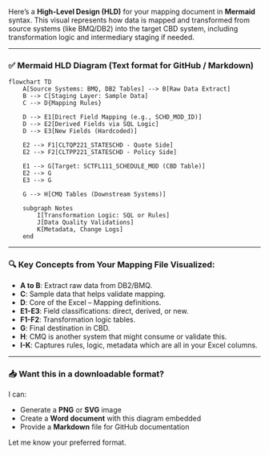 Here’s a **High-Level Design (HLD)** for your mapping document in **Mermaid** syntax. This visual represents how data is mapped and transformed from source systems (like BMQ/DB2) into the target CBD system, including transformation logic and intermediary staging if needed.

---

### ✅ **Mermaid HLD Diagram (Text format for GitHub / Markdown)**

```mermaid
flowchart TD
    A[Source Systems: BMQ, DB2 Tables] --> B[Raw Data Extract]
    B --> C[Staging Layer: Sample Data]
    C --> D{Mapping Rules}

    D --> E1[Direct Field Mapping (e.g., SCHD_MOD_ID)]
    D --> E2[Derived Fields via SQL Logic]
    D --> E3[New Fields (Hardcoded)]

    E2 --> F1[CLTQP221_STATESCHD - Quote Side]
    E2 --> F2[CLTPP221_STATESCHD - Policy Side]

    E1 --> G[Target: SCTFL111_SCHEDULE_MOD (CBD Table)]
    E2 --> G
    E3 --> G

    G --> H[CMQ Tables (Downstream Systems)]

    subgraph Notes
        I[Transformation Logic: SQL or Rules]
        J[Data Quality Validations]
        K[Metadata, Change Logs]
    end
```

---

### 🔍 Key Concepts from Your Mapping File Visualized:

* **A to B**: Extract raw data from DB2/BMQ.
* **C**: Sample data that helps validate mapping.
* **D**: Core of the Excel – Mapping definitions.
* **E1-E3**: Field classifications: direct, derived, or new.
* **F1-F2**: Transformation logic tables.
* **G**: Final destination in CBD.
* **H**: CMQ is another system that might consume or validate this.
* **I-K**: Captures rules, logic, metadata which are all in your Excel columns.

---

### 📥 Want this in a downloadable format?

I can:

* Generate a **PNG** or **SVG** image
* Create a **Word document** with this diagram embedded
* Provide a **Markdown** file for GitHub documentation

Let me know your preferred format.
